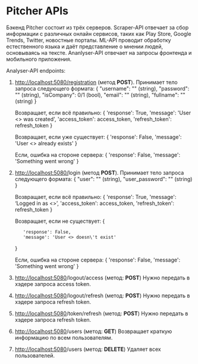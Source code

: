 # Pitcher APIs
Бэкенд Pitcher состоит из трёх серверов. Scraper-API отвечает за сбор информации с различных онлайн сервисов, таких как Play Store, Google Trends, Twitter, новостные порталы. ML-API проводит обработку естественного языка и даёт представление о мнении людей, основываясь на тексте. Ananlyser-API отвечает на запросы фронтенда и мобильного приложения.

Analyser-API endpoints:

1. [http://localhost:5080/registration](http://localhost:5080/registration) (метод **POST**). 
    Принимает тело запроса следующего формата: 
    {
         "username": "" (string), 
         "password": "" (string), 
         "isCompany": 0/1 (bool), 
         "email": "" (string), 
         "fullname": "" (string) 
    }


    Возвращает, если всё правильно:
    {
        'response': True,
        'message': 'User <> was created',
        'access_token': access_token,
        'refresh_token': refresh_token
    }


    Возвращает, если уже существует:
    {
        'response': False,
        'message': 'User <> already exists'
    }


    Если, ошибка на стороне сервера:
    {
        'response': False, 
         'message': 'Something went wrong'
    }


2. [http://localhost:5080/](http://localhost:5080/registration)login (метод **POST**). 
    Принимает тело запроса следующего формата: 
    {
         "user": "" (string), 
         "user_password": "" (string)
    }


    Возвращает, если всё правильно:
    {
        'response': True,
        'message': ‘Logged in as <>’,
        'access_token': access_token,
        'refresh_token': refresh_token
    }


    Возвращает, если не существует:
    {

          'response': False,
          'message': 'User <> doesn\'t exist'

    }
    
    Если, ошибка на стороне сервера:
    {
        'response': False, 
         'message': 'Something went wrong'
    }
    
3. [http://localhost:5080](http://localhost:5080/registration)/logout/access (метод: **POST**)
    Нужно передать в хэдере запроса access token.
4. [http://localhost:5080](http://localhost:5080/registration)/logout/refresh (метод: **POST**)
    Нужно передать в хэдере запроса refresh token.
5. [http://localhost:5080](http://localhost:5080/registration)/token/refresh (метод: **POST**)
    Нужно передать в хэдере запроса refresh token.
6. [http://localhost:5080](http://localhost:5080/registration)/users (метод: **GET**)
    Возвращает краткую информацию по всем пользователям.
7. [http://localhost:5080](http://localhost:5080/registration)/users (метод: **DELETE**)
    Удаляет всех пользователей.

